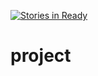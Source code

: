 [![Stories in Ready](https://badge.waffle.io/gcrda/project.png?label=ready&title=Ready)](https://waffle.io/gcrda/project)
# project

